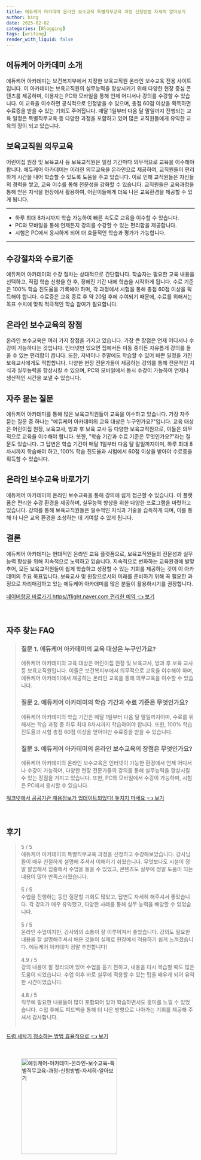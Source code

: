 ```yaml
---
title: 에듀케어 아카데미 온라인 보수교육 특별직무교육 과정 신청방법 자세히 알아보기
author: bing
date: 2025-02-02
categories: [Blogging]
tags: [writing]
render_with_liquid: false
---
```



<h2 id='에듀케어_아카데미_소개'>에듀케어 아카데미 소개</h2>

<p>에듀케어 아카데미는 보건복지부에서 지정한 보육교직원 온라인 보수교육 전용 사이트입니다. 이 아카데미는 보육교직원의 실무능력을 향상시키기 위해 다양한 현장 중심 콘텐츠를 제공하며, 이용자는 PC와 모바일을 통해 언제 어디서나 강의를 수강할 수 있습니다. 이 교육을 이수하면 공식적으로 인정받을 수 있으며, 총점 60점 이상을 획득하면 수료증을 받을 수 있는 기회도 주어집니다. 매달 1일부터 다음 달 말일까지 진행되는 교육 일정은 특별직무교육 등 다양한 과정을 포함하고 있어 많은 교직원들에게 유익한 교육의 장이 되고 있습니다.</p>

<h2 id='보육교직원_의무교육'>보육교직원 의무교육</h2>

<p>어린이집 원장 및 보육교사 등 보육교직원은 일정 기간마다 의무적으로 교육을 이수해야 합니다. 에듀케어 아카데미는 이러한 의무교육을 온라인으로 제공하여, 교직원들이 편리하게 시간을 내어 학습할 수 있도록 도움을 주고 있습니다. 이로 인해 교직원들은 자신들의 경력을 쌓고, 교육 이수를 통해 전문성을 강화할 수 있습니다. 교직원들은 교육과정을 통해 얻은 지식을 현장에서 활용하여, 어린이들에게 더욱 나은 교육환경을 제공할 수 있게 됩니다.</p>

<hr />

<ul>
    <li>하루 최대 8차시까지 학습 가능하여 빠른 속도로 교육을 이수할 수 있습니다.</li>
    <li>PC와 모바일을 통해 언제든지 강의를 수강할 수 있는 편리함을 제공합니다.</li>
    <li>시험은 PC에서 응시하게 되어 더 효율적인 학습과 평가가 가능합니다.</li>
</ul>

<hr />

<h2 id='수강절차와_수료기준'>수강절차와 수료기준</h2>

<p>에듀케어 아카데미의 수강 절차는 상대적으로 간단합니다. 학습자는 필요한 교육 내용을 선택하고, 직접 학습 신청을 한 후, 정해진 기간 내에 학습을 시작하게 됩니다. 수료 기준은 100% 학습 진도율을 기록해야 하며, 각 과정에서 시험을 통해 총점 60점 이상을 획득해야 합니다. 수료증은 교육 종료 후 약 20일 후에 수여되기 때문에, 수료를 위해서는 목표 수치에 맞춰 적극적인 학습 참여가 필요합니다.</p>

<h2 id='온라인_보수교육의_장점'>온라인 보수교육의 장점</h2>

<p>온라인 보수교육은 여러 가지 장점을 가지고 있습니다. 가장 큰 장점은 언제 어디서나 수강이 가능하다는 것입니다. 인터넷만 있으면 집에서든 이동 중이든 자유롭게 강의를 들을 수 있는 편리함이 큽니다. 또한, 저녁이나 주말에도 학습할 수 있어 바쁜 일정을 가진 보육교사에게도 적합합니다. 다양한 현장 전문가들이 제공하는 강의를 통해 전문적인 지식과 실무능력을 향상시킬 수 있으며, PC와 모바일에서 동시 수강이 가능하여 언제나 생산적인 시간을 보낼 수 있습니다.</p>

<h2 id='자주_묻는_질문'>자주 묻는 질문</h2>

<p>에듀케어 아카데미를 통해 많은 보육교직원들이 교육을 이수하고 있습니다. 가장 자주 묻는 질문 중 하나는 "에듀케어 아카데미의 교육 대상은 누구인가요?"입니다. 교육 대상은 어린이집 원장, 보육교사, 방과 후 보육 교사 등 다양한 보육교직원으로, 이들은 의무적으로 교육을 이수해야 합니다. 또한, "학습 기간과 수료 기준은 무엇인가요?"라는 질문도 있습니다. 그 답변은 학습 기간이 매달 1일부터 다음 달 말일까지이며, 하루 최대 8차시까지 학습해야 하고, 100% 학습 진도율과 시험에서 60점 이상을 받아야 수료증을 획득할 수 있습니다.</p>

<h2 id='온라인_보수교육_바로가기'>온라인 보수교육 바로가기</h2>

<p>에듀케어 아카데미의 온라인 보수교육을 통해 강의에 쉽게 접근할 수 있습니다. 이 플랫폼은 편리한 수강 환경을 제공하며, 실무능력 향상을 위한 다양한 프로그램을 마련하고 있습니다. 강의를 통해 보육교직원들은 필수적인 지식과 기술을 습득하게 되며, 이를 통해 더 나은 교육 환경을 조성하는 데 기여할 수 있게 됩니다.</p>

<h2 id='결론'>결론</h2>

<p>에듀케어 아카데미는 현대적인 온라인 교육 플랫폼으로, 보육교직원들의 전문성과 실무능력 향상을 위해 지속적으로 노력하고 있습니다. 지속적으로 변화하는 교육환경에 발맞추어, 모든 보육교직원들이 쉽게 학습하고 성장할 수 있는 기회를 제공하는 것이 이 아카데미의 주요 목표입니다. 보육교사 및 원장으로서의 미래를 준비하기 위해 꼭 필요한 과정으로 자리매김하고 있는 에듀케어 아카데미를 많은 분들이 활용하시기를 권장합니다.</p>


<p><a class="click-button" title="네이버항공 바로가기 https//flight.naver.com 편리한 예약" href="https://aptwhite.github.io/posts/%EB%84%A4%EC%9D%B4%EB%B2%84%ED%95%AD%EA%B3%B5-%EB%B0%94%EB%A1%9C%EA%B0%80%EA%B8%B0-httpsflight.naver.com-%ED%8E%B8%EB%A6%AC%ED%95%9C-%EC%98%88%EC%95%BD/" rel="dofollow">네이버항공 바로가기 https//flight.naver.com 편리한 예약 👈 보기</a></p><br>
<h2 id='자주_찾는_FAQ'>자주 찾는 FAQ</h2>
<div itemscope="" itemtype="https://schema.org/FAQPage"> 
    <blockquote> 
        <div itemscope="" itemprop="mainEntity" itemtype="https://schema.org/Question"> 
            <h3 itemprop="name">질문 1. 에듀케어 아카데미의 교육 대상은 누구인가요?</h3> 
            <div itemscope="" itemprop="acceptedAnswer" itemtype="https://schema.org/Answer"> 
                <span itemprop="text"> 
                    <p>에듀케어 아카데미의 교육 대상은 어린이집 원장 및 보육교사, 방과 후 보육 교사 등 보육교직원입니다. 이들은 보건복지부에서 의무적으로 교육을 이수해야 하며, 에듀케어 아카데미에서 제공하는 온라인 교육을 통해 의무교육을 이수할 수 있습니다.</p> 
                </span> 
            </div> 
        </div> 
        <div itemscope="" itemprop="mainEntity" itemtype="https://schema.org/Question"> 
            <h3 itemprop="name">질문 2. 에듀케어 아카데미의 학습 기간과 수료 기준은 무엇인가요?</h3> 
            <div itemscope="" itemprop="acceptedAnswer" itemtype="https://schema.org/Answer"> 
                <span itemprop="text"> 
                    <p>에듀케어 아카데미의 학습 기간은 매달 1일부터 다음 달 말일까지이며, 수료를 위해서는 학습 과정 중 하루 최대 8차시까지 학습하여야 합니다. 또한, 100% 학습 진도율과 시험 총점 60점 이상을 얻어야만 수료증을 받을 수 있습니다.</p> 
                </span> 
            </div> 
        </div> 
        <div itemscope="" itemprop="mainEntity" itemtype="https://schema.org/Question"> 
            <h3 itemprop="name">질문 3. 에듀케어 아카데미의 온라인 보수교육의 장점은 무엇인가요?</h3> 
            <div itemscope="" itemprop="acceptedAnswer" itemtype="https://schema.org/Answer"> 
                <span itemprop="text"> 
                    <p>에듀케어 아카데미의 온라인 보수교육은 인터넷이 가능한 환경에서 언제 어디서나 수강이 가능하며, 다양한 현장 전문가들의 강의를 통해 실무능력을 향상시킬 수 있는 장점을 가지고 있습니다. 또한, PC와 모바일에서 수강이 가능하며, 시험은 PC에서 응시할 수 있습니다.</p> 
                </span> 
            </div> 
        </div> 
    </blockquote> 
</div>
<p><a class="click-button" title="워크넷에서 공공기관 채용정보가 업데이트되었다! 놓치지 마세요" href="https://aptwhite.github.io/posts/%EC%9B%8C%ED%81%AC%EB%84%B7%EC%97%90%EC%84%9C-%EA%B3%B5%EA%B3%B5%EA%B8%B0%EA%B4%80-%EC%B1%84%EC%9A%A9%EC%A0%95%EB%B3%B4%EA%B0%80-%EC%97%85%EB%8D%B0%EC%9D%B4%ED%8A%B8%EB%90%98%EC%97%88%EB%8B%A4!-%EB%86%93%EC%B9%98%EC%A7%80-%EB%A7%88%EC%84%B8%EC%9A%94/" rel="dofollow">워크넷에서 공공기관 채용정보가 업데이트되었다! 놓치지 마세요 👈 보기</a></p><br>
<h2 id='후기'>후기</h2>
<div itemscope itemtype="https://schema.org/Product">
  <blockquote>
  <div itemprop="review" itemscope itemtype="https://schema.org/Review">
      <div itemprop="reviewRating" itemscope itemtype="https://schema.org/Rating"> <span itemprop="ratingValue">5</span> / <span itemprop="bestRating">5</span> </div>
      <span itemprop="reviewBody">에듀케어 아카데미의 특별직무교육 과정을 신청하고 수강해보았습니다. 강사님들이 매우 친절하게 설명해 주셔서 이해하기 쉬웠습니다. 무엇보다도 시설이 정말 깔끔해서 집중해서 수업을 들을 수 있었고, 콘텐츠도 실무에 정말 도움이 되는 내용이 많아 만족스러웠습니다.</span>
  </div>
  <br>
  <div itemprop="review" itemscope itemtype="https://schema.org/Review">
      <div itemprop="reviewRating" itemscope itemtype="https://schema.org/Rating"> <span itemprop="ratingValue">5</span> / <span itemprop="bestRating">5</span> </div>
      <span itemprop="reviewBody">수업을 진행하는 동안 질문할 기회도 많았고, 답변도 자세히 해주셔서 좋았습니다. 각 강의가 매우 유익했고, 다양한 사례를 통해 실무 능력을 배양할 수 있었습니다.</span>
  </div>
  <br>
  <div itemprop="review" itemscope itemtype="https://schema.org/Review">
      <div itemprop="reviewRating" itemscope itemtype="https://schema.org/Rating"> <span itemprop="ratingValue">5</span> / <span itemprop="bestRating">5</span> </div>
      <span itemprop="reviewBody">온라인 수업이지만, 강사와의 소통이 잘 이루어져서 좋았습니다. 강의도 필요한 내용을 잘 설명해주셔서 배운 것들이 실제로 현장에서 적용하기 쉽게 느껴졌습니다. 에듀케어 아카데미 정말 추천합니다!</span>
  </div>
  <br>
  <div itemprop="review" itemscope itemtype="https://schema.org/Review">
      <div itemprop="reviewRating" itemscope itemtype="https://schema.org/Rating"> <span itemprop="ratingValue">4.9</span> / <span itemprop="bestRating">5</span> </div>
      <span itemprop="reviewBody">강의 내용이 잘 정리되어 있어 수업을 듣기 편하고, 내용을 다시 복습할 때도 많은 도움이 되었습니다. 수업 이후 바로 실무에 적용할 수 있는 팁을 배우게 되어 유익한 시간이었습니다.</span>
  </div>
  <br>
  <div itemprop="review" itemscope itemtype="https://schema.org/Review">
      <div itemprop="reviewRating" itemscope itemtype="https://schema.org/Rating"> <span itemprop="ratingValue">4.8</span> / <span itemprop="bestRating">5</span> </div>
      <span itemprop="reviewBody">직무에 필요한 내용들이 많이 포함되어 있어 학습하면서도 흥미를 느낄 수 있었습니다. 수업 후에도 피드백을 통해 더 나은 방향으로 나아가는 기회를 제공해 주셔서 감사합니다.</span>
  </div>
  <br>
  </blockquote>
</div>
<p><a class="click-button" title="드럼 세탁기 청소하는 방법 효율적으로" href="https://aptwhite.github.io/posts/%EB%93%9C%EB%9F%BC-%EC%84%B8%ED%83%81%EA%B8%B0-%EC%B2%AD%EC%86%8C%ED%95%98%EB%8A%94-%EB%B0%A9%EB%B2%95-%ED%9A%A8%EC%9C%A8%EC%A0%81%EC%9C%BC%EB%A1%9C/" rel="dofollow">드럼 세탁기 청소하는 방법 효율적으로 👈 보기</a></p><br>
<figure class="image"><img src="https://aptwhite.github.io/assets/img/thumbnail/에듀케어-아카데미-온라인-보수교육-특별직무교육-과정-신청방법-자세히-알아보기.webp" alt="에듀케어-아카데미-온라인-보수교육-특별직무교육-과정-신청방법-자세히-알아보기" width="256" height="256"></figure>